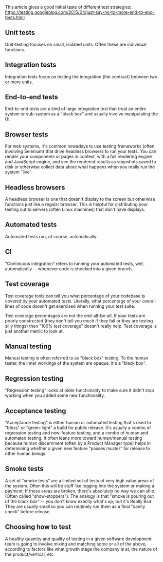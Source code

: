 This article gives a good initial taste of different test strategies:
https://testing.googleblog.com/2015/04/just-say-no-to-more-end-to-end-tests.html

## Unit tests
Unit-testing focuses on small, isolated units. Often these are individual functions.

## Integration tests
Integration tests focus on testing the integration (the contract) between two or more units.

## End-to-end tests
End-to-end tests are a kind of large integration test that treat an entire system or sub-system as a "black box" and usually involve manipulating the UI.

## Browser tests
For web systems, it's common nowadays to use testing frameworks (often involving Selenium) that drive headless browsers to run your tests. You can render your components or pages in context, with a full rendering engine and JavaScript engine, and see the rendered results as snapshots saved to disk or otherwise collect data about what happens when you really run the system "live".

## Headless browsers
A headless browser is one that doesn't display to the screen but otherwise functions just like a regular browser. This is helpful for distributing your testing out to servers (often Linux machines) that don't have displays.

## Automated tests
Automated tests run, of course, automatically.

## CI
"Continuous integration" refers to running your automated tests, well, automatically -- whenever code is checked into a given branch.

## Test coverage
Test coverage tools can tell you what percentage of your codebase is covered by your automated tests. Literally, what percentage of your overall lines of code *doesn't* get exercised when running your test suite.

Test coverage percentages are not the end-all-be-all. If your tests are poorly constructed (they don't tell you much if they fail or they are testing silly things) then "100% test coverage" doesn't really help. Test coverage is just another metric to look at.

## Manual testing
Manual testing is often referred to as "black box" testing. To the human tester, the inner workings of the system are opaque; it's a "black box".

## Regression testing
"Regression testing" looks at older functionality to make sure it didn't stop working when you added some new functionality.

## Acceptance testing
"Acceptance testing" is either human or automated testing that's used to "bless" or "green-light" a build for public release. It's usually a combo of regression testing and new-feature testing, and a combo of human and automated testing. It often leans more toward human/manual testing because human discernment (often by a Product Manager type) helps in determining whether a given new feature "passes muster" for release to other human beings.

## Smoke tests
A set of "smoke tests" are a limited set of tests of very high value areas of the system. Often this will be stuff like logging into the system or making a payment. If those areas are broken, there's absolutely no way we can ship. (Often called "show-stoppers").  The analogy is that "smoke is pouring out of the black box" -- you don't know exactly what's up, but it's Really Bad. They are usually small so you can routinely run them as a final "sanity check" before release.

## Choosing how to test
A healthy quantity and quality of testing in a given software development team is going to involve mixing and matching some or all of the above, according to factors like what growth stage the company is at, the nature of the product/vertical, etc. 
